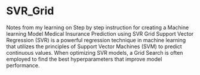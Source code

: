 # SVR_Grid
Notes from my learning on Step by step instruction for creating a Machine learning Model Medical Insurance Prediction using SVR Grid
Support Vector Regression (SVR) is a powerful regression technique in machine learning that utilizes the principles of Support Vector Machines (SVM) to predict continuous values. When optimizing SVR models, a Grid Search is often employed to find the best hyperparameters that improve model performance.

